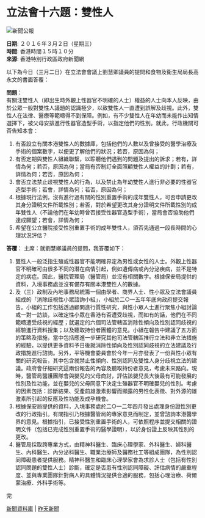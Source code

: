 # 立法會十六題：雙性人

![新聞公報](../../tc_graphics/header.gif)

**日期**: ２０１６年３月２日（星期三）  
**時間**: 香港時間１５時１０分  
**來源**: 香港特別行政區政府新聞網

以下為今日（三月二日）在立法會會議上劉慧卿議員的提問和食物及衞生局局長高永文的書面答覆：

**問題**：  
有關注雙性人（即出生時外觀上性器官不明確的人士）權益的人士向本人反映，由於公眾一般對雙性人議題的認識極少，以致雙性人一直遭到誤解及歧視。此外，雙性人在法律、醫療等範疇得不到保障。例如，有不少雙性人在年幼而未能作出知情選擇下，被父母安排進行性器官造型手術，以指定他們的性別。就此，行政機關可否告知本會：
1. 有否設立有關本港雙性人的數據庫，包括他們的人數以及曾接受的醫學治療及手術的個案數字，以便更了解他們的狀況；若否，原因為何；
2. 有否定期與雙性人組織聯繫，以聆聽他們遇到的問題及提出的訴求；若有，詳情為何；若否，原因為何；當局有否制訂全面照顧雙性人權益的計劃；若有，詳情為何；若否，原因為何；
3. 會否立法禁止歧視雙性人的行為，以及禁止為年幼雙性人進行非必要的性器官造型手術；若會，詳情為何；若否，原因為何；
4. 根據現行法例，沒有進行過有關的性別重置手術的成年雙性人，可否申請更改其身分證明文件所載性別；若否，對於希望更改其身分證明文件所載性別的成年雙性人（不論他們在年幼時曾否接受性器官造型手術），當局會否協助他們達成願望；若會，詳情為何；
5. 希望在公立醫院接受性別重置手術的成年雙性人，須否先通過一段長時間的心理狀況評估？

**答覆**：
主席：就劉慧卿議員的提問，我答覆如下：
1. 雙性人一般泛指生殖或性器官不能明確界定為男性或女性的人士。外觀上性器官不明確可由很多不同的潛在病情引起，例如遺傳病或內分泌疾病，並不是特定的病症。因此，醫院管理局（醫管局）並沒有相關數字。根據保安局提供的資料，入境事務處並沒有備存有關本港雙性人的數據。
2. 及（三）政制及內地事務局統籌一個由學者、商界人士、性小眾及立法會議員組成的「消除歧視性小眾諮詢小組」，小組於二○一五年年底向政府提交報告。小組的工作包括透過顧問進行質性研究，與性小眾人士進行聚焦小組討論或一對一訪談，以確定性小眾在香港有否遭受歧視，而如有的話，他們在不同範疇遭受歧視的經歷；就選定的六個司法管轄區消除性傾向及性別認同歧視的經驗進行資料搜集；以及聽取持份者團體的意見。小組在報告中建議了五方面的策略及措施，當中包括應進一步研究其他司法管轄區推行立法和非立法措施的經驗，以提供更多資料予日後就消除性傾向及性別認同歧視的立法建議及行政措施進行諮詢。另外，平等機會委員會於今年一月亦發表了一份與性小眾有關的研究報告，其中包含就禁止性傾向、性別認同及雙性人身分歧視立法的建議。政府會仔細研究這兩份報告的內容及聽取持份者意見，考慮未來路向。現時，醫管局醫護團隊會與嬰兒的父母商討，評估該嬰兒長大後最有可能發展的性別及性功能，並在嬰兒的父母同意下決定生殖器官不明確嬰兒的性別。考慮的因素包括：診斷結果、受產前雄激素影響而顯露的男性化表徵、對外源的雄激素所引起的反應及性功能及成孕機會。
3. 根據保安局提供的資料，入境事務處於二○一二年四月發出處理身份證性別更改的行政指引。有關指引乃根據醫管局的專家意見而制定，並曾諮詢本港醫學界的意見。根據指引，已接受性別重置手術的人，可依照程序並提交相關的證明文件（包括已完成性別重置手術的醫學證明），以於身份證上反映其性別的更改。
4. 醫管局採取跨專業方式，由精神科醫生、臨床心理學家、外科醫生、婦科醫生、內科醫生、內分泌科醫生、職業治療師及醫務社工等組成團隊，為性別認同障礙患者提供服務。精神科醫生和臨床心理學家會為求診人士（包括有性別認同問題的雙性人士）診斷，確定是否患有性別認同障礙、評估病情的嚴重程度、並與專業團隊針對病人的具體情況提供合適的服務，包括心理治療、荷爾蒙治療、外科手術等。

完

[新聞資料庫](/gia/ISD_public_Calendar_tc.html) | [昨天新聞](http://www.info.gov.hk/gia/general/201603/01c.htm)